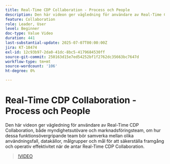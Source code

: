 ```yaml
---
title: Real-Time CDP Collaboration - Process och People
description: Den här videon ger vägledning för användare av Real-Time CDP Collaboration, både myndighetsutövare och marknadsföringsteam, om hur dessa funktionsövergripande team bör samverka mellan olika användningsfall, datakällor, målgrupper och mål för att säkerställa framgång och operativ effektivitet när de antar Real-Time CDP Collaboration
feature: Collaboration
role: Leader, User
level: Beginner
doc-type: Value Video
duration: 441
last-substantial-update: 2025-07-07T00:00:00Z
jira: KT-18474
exl-id: 12c93b97-2da0-41dc-8bc5-4179684530ff
source-git-commit: 250163d15e7ed54252bf1f2762dc35663bc7647d
workflow-type: tm+mt
source-wordcount: '106'
ht-degree: 0%

---
```


# Real-Time CDP Collaboration - Process och People

Den här videon ger vägledning för användare av Real-Time CDP Collaboration, både myndighetsutövare och marknadsföringsteam, om hur dessa funktionsövergripande team bör samverka mellan olika användningsfall, datakällor, målgrupper och mål för att säkerställa framgång och operativ effektivitet när de antar Real-Time CDP Collaboration.

>[!VIDEO](https://video.tv.adobe.com/v/3464658/?learn=on&enablevpops)
